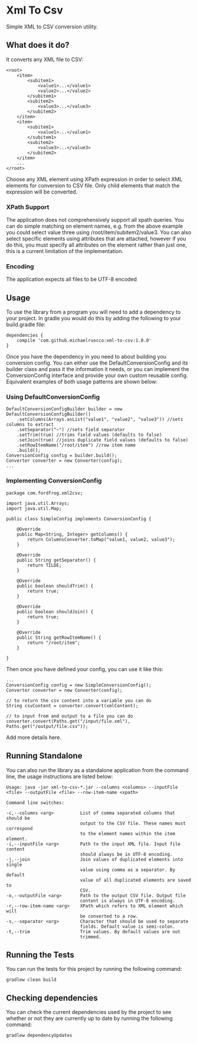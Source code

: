 # Xml To Csv

Simple XML to CSV conversion utility.

## What does it do?

It converts any XML file to CSV:

    <root>
        <item>
            <subitem1>
                <value1>...</value1>
                <value2>...</value2>
            </subitem1>
            <subitem2>
                <value3>...</value3>
            </subitem2>
        </item>
        <item>
            <subitem1>
                <value1>...</value1>
            </subitem1>
            <subitem2>
                <value3>...</value3>
            </subitem2>
        </item>
        ...
    </root>

Choose any XML element using XPath expression in order to select XML elements
for conversion to CSV file. Only child elements that match the expression will
be converted.

### XPath Support

The application does not comprehensively support all xpath queries. You can do simple
matching on element names, e.g. from the above example you could select value three using
/root/item/subitem2/value3. You can also select specific elements using attributes
that are attached, however if you do this, you must specify all attributes on the element
rather than just one, this is a current limitation of the implementation.

### Encoding

The application expects all files to be UTF-8 encoded

## Usage

To use the library from a program you will need to add a dependency to your project. In
gradle you would do this by adding the following to your build.gradle file:

```
dependencies {
    compile 'com.github.michaelruocco:xml-to-csv:1.0.0'
}
```

Once you have the dependency in you need to about building you conversion config.
You can either use the DefaultConversionConfig and its builder class and pass it the
information it needs, or you can implement the ConversionConfig interface and provide
your own custom reusable config. Equivalent examples of both usage patterns are shown
below:

### Using DefaultConversionConfig

```
DefaultConversionConfigBuilder builder = new DefaultConversionConfigBuilder()
    .setColumns(Arrays.asList("value1", "value2", "value3")) //sets columns to extract
    .setSeparator("~") //sets field separator
    .setTrim(true) //trims field values (defaults to false)
    .setJoin(true) //joins duplicate field values (defaults to false)
    .setRowItemName("/root/item") //row item name
    .build();
ConversionConfig config = builder.build();
Converter converter = new Converter(config);
...
```

### Implementing ConversionConfig

```
package com.fordfrog.xml2csv;

import java.util.Arrays;
import java.util.Map;

public class SimpleConfig implements ConversionConfig {

    @Override
    public Map<String, Integer> getColumns() {
        return ColumnsConverter.toMap("value1, value2, value3");
    }

    @Override
    public String getSeparator() {
        return TILDE;
    }

    @Override
    public boolean shouldTrim() {
        return true;
    }

    @Override
    public boolean shouldJoin() {
        return true;
    }

    @Override
    public String getRowItemName() {
        return "/root/item";
    }

}
```

Then once you have defined your config, you can use it like
this:

```
...
ConversionConfig config = new SimpleConversionConfig();
Converter converter = new Converter(config);

// to return the csv content into a variable you can do
String csvContent = converter.convert(xmlContent);

// to input from and output to a file you can do
converter.convert(Paths.get("/input/file.xml"), Paths.get("/output/file.csv"));
```

Add more details here.

## Running Standalone

You can also run the library as a standalone application from the command line, the usage
instructions are listed below:

    Usage: java -jar xml-to-csv-*.jar --columns <columns> --inputFile <file> --outputFile <file> --row-item-name <xpath>

    Command line switches:

    -c,--columns <arg>          List of comma separated columns that should be 
                                output to the CSV file. These names must correspond
                                to the element names within the item element.
    -i,--inputFile <arg>        Path to the input XML file. Input file content
                                should always be in UTF-8 encoding.
    -j,--join                   Join values of duplicated elements into single
                                value using comma as a separator. By default
                                value of all duplicated elements are saved to
                                CSV.
    -o,--outputFile <arg>       Path to the output CSV file. Output file
                                content is always in UTF-8 encoding.
    -r,--row-item-name <arg>    XPath which refers to XML element which will
                                be converted to a row.
    -s,--separator <arg>        Character that should be used to separate
                                fields. Default value is semi-colon.
    -t,--trim                   Trim values. By default values are not
                                trimmed.
                                
                                
## Running the Tests

You can run the tests for this project by running the following command:

```
gradlew clean build
```

## Checking dependencies

You can check the current dependencies used by the project to see whether
or not they are currently up to date by running the following command:

```
gradlew dependencyUpdates
```